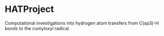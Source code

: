 # HATProject
Computational investigations into hydrogen atom transfers from C(sp3)-H bonds to the cumyloxyl radical.
